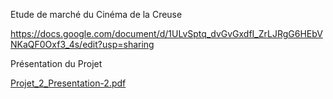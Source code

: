 Etude de marché du Cinéma de la Creuse

https://docs.google.com/document/d/1ULvSptq_dvGvGxdfI_ZrLJRgG6HEbVNKaQF0Oxf3_4s/edit?usp=sharing

Présentation du Projet

[Projet_2_Presentation-2.pdf](https://github.com/user-attachments/files/18340230/Projet_2_Presentation-2.pdf)
